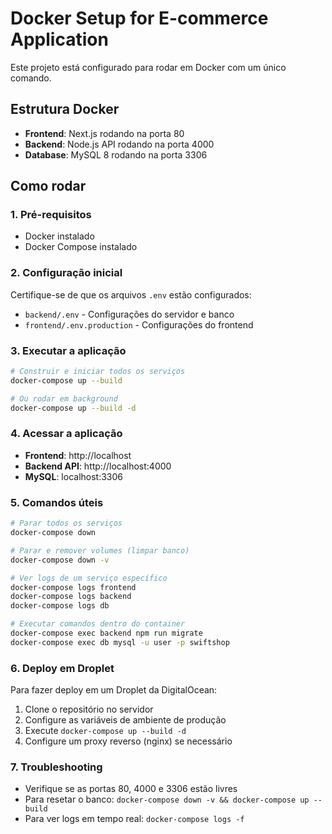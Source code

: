 # Docker Setup for E-commerce Application

Este projeto está configurado para rodar em Docker com um único comando.

## Estrutura Docker

- **Frontend**: Next.js rodando na porta 80
- **Backend**: Node.js API rodando na porta 4000  
- **Database**: MySQL 8 rodando na porta 3306

## Como rodar

### 1. Pré-requisitos
- Docker instalado
- Docker Compose instalado

### 2. Configuração inicial

Certifique-se de que os arquivos `.env` estão configurados:

- `backend/.env` - Configurações do servidor e banco
- `frontend/.env.production` - Configurações do frontend

### 3. Executar a aplicação

```bash
# Construir e iniciar todos os serviços
docker-compose up --build

# Ou rodar em background
docker-compose up --build -d
```

### 4. Acessar a aplicação

- **Frontend**: http://localhost
- **Backend API**: http://localhost:4000
- **MySQL**: localhost:3306

### 5. Comandos úteis

```bash
# Parar todos os serviços
docker-compose down

# Parar e remover volumes (limpar banco)
docker-compose down -v

# Ver logs de um serviço específico
docker-compose logs frontend
docker-compose logs backend
docker-compose logs db

# Executar comandos dentro do container
docker-compose exec backend npm run migrate
docker-compose exec db mysql -u user -p swiftshop
```

### 6. Deploy em Droplet

Para fazer deploy em um Droplet da DigitalOcean:

1. Clone o repositório no servidor
2. Configure as variáveis de ambiente de produção
3. Execute `docker-compose up --build -d`
4. Configure um proxy reverso (nginx) se necessário

### 7. Troubleshooting

- Verifique se as portas 80, 4000 e 3306 estão livres
- Para resetar o banco: `docker-compose down -v && docker-compose up --build`
- Para ver logs em tempo real: `docker-compose logs -f`
